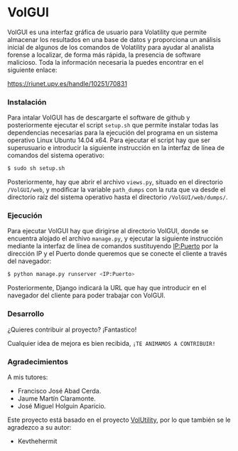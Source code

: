 # VolGUI
VolGUI es una interfaz gráfica de usuario para Volatility que permite almacenar los resultados en una base de datos y proporciona un análisis inicial de algunos de los comandos de Volatility para ayudar al analista forense a localizar, de forma más rápida, la presencia de software malicioso.
Toda la información necesaria la puedes encontrar en el siguiente enlace:

https://riunet.upv.es/handle/10251/70831

### Instalación
Para intalar VolGUI has de descargarte el software de github y posteriormente ejecutar el script `setup.sh` que permite instalar todas las dependencias necesarias para la ejecución del programa en un sistema operativo Linux Ubuntu 14.04 x64.
Para ejecutar el script hay que ser superusuario e introducir la siguiente instrucción en la interfaz de línea de comandos del sistema operativo:

```sh
$ sudo sh setup.sh
```

Posteriormente, hay que abrir el archivo `views.py`, situado en el directorio `/VolGUI/web`, y modificar la variable `path_dumps` con la ruta que va desde el directorio raíz del sistema operativo hasta el directorio `/VolGUI/web/dumps/`.

### Ejecución
Para ejecutar VolGUI hay que dirigirse al directorio VolGUI, donde se encuentra alojado el archivo `manage.py`, y ejecutar la siguiente instrucción mediante la interfaz de línea de comandos sustituyendo <IP:Puerto> por la dirección IP y el Puerto donde queremos que se conecte el cliente a través del navegador:

```sh
$ python manage.py runserver <IP:Puerto>
```

Posteriormente, Django indicará la URL que hay que introducir en el navegador del cliente para poder trabajar con VolGUI.

### Desarrollo
¿Quieres contribuir al proyecto? ¡Fantastico!

Cualquier idea de mejora es bien recibida, `¡TE ANIMAMOS A CONTRIBUIR!`

[VolUtility]: https://github.com/kevthehermit/VolUtility

### Agradecimientos
A mis tutores:
- Francisco José Abad Cerda.
- Jaume Martín Claramonte.
- José Miguel Holguin Aparicio.

Este proyecto está basado en el proyecto [VolUtility][VolUtility], por lo que también se le agradezco a su autor:

- Kevthehermit
